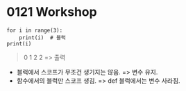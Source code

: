# 0121 Workshop



    for i in range(3):  
        print(i)  # 블럭
    print(i)

> 0
> 1
> 2
> 2 => 출력

* 블럭에서 스코프가 무조건 생기지는 않음. => 변수 유지.
* 함수에서의 블럭만 스코프 생김. => def 블럭에서는 변수 사라짐.